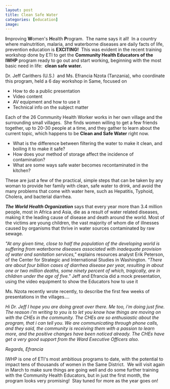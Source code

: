 ```yaml
---
layout: post
title: Clean Safe Water
categories: [education]
image:
---
```

<strong>I</strong>mproving <strong>W</strong>omen's <strong>H</strong>ealth <strong>P</strong>rogram.  The name says it all!  In a country where malnutrition, malaria, and waterborne diseases are daily facts of life, prevention education is <strong>EXCITING!</strong>  This was evident in the recent training workshop done by ETI to get the <strong>Community Health Educators of the IWHP</strong> program ready to go out and start working, beginning with the most basic need in life:  <strong>clean safe water.</strong>

Dr. Jeff Carithers (U.S.)  and Ms. Efrancia Nzota (Tanzania), who coordinate this program, held a 6 day workshop in Same, focused on
<ul>
	<li>How to do a public presentation</li>
	<li>Video content</li>
	<li>AV equipment and how to use it</li>
	<li>Technical info on the subject matter</li>
</ul>


Each of the 26 Community Health Worker works in her own village and the surrounding small villages.  She finds women willing to get a few friends together, up to 20-30 people at a time, and they gather to learn about the current topic, which happens to be <strong>Clean and Safe Water</strong> right now.
<ul>
	<li>What is the difference between filtering the water to make it clean, and boiling it to make it safe?</li>
	<li>How does your method of storage affect the incidence of contamination?</li>
	<li>What are some ways safe water becomes recontaminated in the kitchen?</li>
</ul>
These are just a few of the practical, simple steps that can be taken by any woman to provide her family with clean, safe water to drink, and avoid the many problems that come with water here, such as Hepatitis, Typhoid, Cholera, and bacterial diarrhea.


<em><strong>The World Health Organization</strong></em> says that every year more than 3.4 million people, most in Africa and Asia, die as a result of water related diseases, making it the leading cause of disease and death around the world. Most of the victims are young children, the vast majority of whom die of illnesses caused by organisms that thrive in water sources contaminated by raw sewage.

<em>"At any given time, close to half the population of the developing world is suffering from waterborne diseases associated with inadequate provision of water and sanitation services,"</em> explains resources analyst Erik Peterson, of the Center for Strategic and International Studies in Washington. <em>"There are about four billion cases of diarrhea disease per year, resulting in about one or two million deaths, some ninety percent of which, tragically, are in children under the age of five."</em>
 Jeff and Efrancia did a mock presentation, using the video equipment to show the Educators how to use it

Ms. Nzota recently wrote recently, to describe the first few weeks of presentations in the villages....

<em>Hi Dr. Jeff</em>
<em>I hope you are doing great over there. Me too, i'm doing just fine.</em>
<em>The reason i'm writing to you is to let you know how things are moving</em>
<em>on with the CHEs in the community.</em>
<em>The CHEs are so enthusiastic about the program, that i can tell you. We</em>
<em>are communicating through phone calls, and they said, the community is</em>
<em>receiving them with a passion to learn more, and the positive</em>
<em>changes have been noticed already.</em>
<em>The CHEs have get a very good support from the Ward Executive</em>
<em>Officers also.</em>

<em>Regards,</em>
<em>Efrancia</em>


IWHP is one of ETI's most ambitious programs to date, with the potential to impact tens of thousands of women in the Same District.  We will visit again in March to make sure things are going well and do some further training with the Community Health Educators, but in just the first month, the program looks very promising!  Stay tuned for more as the year goes on!
